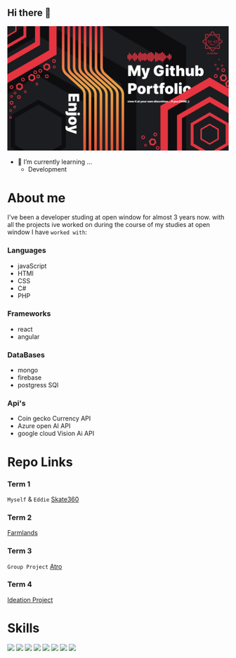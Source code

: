 ## Hi there 👋

<img src="ReadmeAssets\PortfolioImage.jpg">

- 🌱 I’m currently learning ...
    - Development

<!--
**Ungerer221/Ungerer221** is a ✨ _special_ ✨ repository because its `README.md` (this file) appears on your GitHub profile.

Here are some ideas to get you started:

- 🔭 I’m currently working on ...
- 🌱 I’m currently learning ...
- 👯 I’m looking to collaborate on ...
- 🤔 I’m looking for help with ...
- 💬 Ask me about ...
- 📫 How to reach me: ...
- 😄 Pronouns: ...
- ⚡ Fun fact: ...

- Color Pallete
-->
# About me 
I've been a developer studing at open window for almost 3 years now. with all the projects ive worked on during the course of my studies at open window I have `worked with`:

### Languages 
- javaScript
- HTMl
- CSS
- C#
- PHP

### Frameworks
- react
- angular

### DataBases
- mongo
- firebase
- postgress SQl

### Api's
- Coin gecko Currency API
- Azure open AI API 
- google cloud Vision Ai API

# Repo Links
### Term 1 
`Myself` & `Eddie`
[Skate360](https://github.com/eddiesosera/skate-360)
### Term 2
[Farmlands](https://github.com/Ungerer221/Term2-compition-app-V2-2024)
### Term 3
`Group Project`
[Atro](https://github.com/DieterR97/Astro)
### Term 4
[Ideation Project](https://github.com/Ungerer221/Ideation-Term4-Project)

# Skills 
![](https://img.shields.io/badge/Code-React-informational?style=flat&logo=react&logoColor=white&color=4AB197)
![](https://img.shields.io/badge/Code-Angular-informational?style=flat&logo=angular&logoColor=white&color=4AB197)
![](https://img.shields.io/badge/Code-JavaScript-informational?style=flat&logo=JavaScript&logoColor=white&color=4AB197)
![](https://img.shields.io/badge/Code-MongoDB-informational?style=flat&logo=MongoDB&logoColor=white&color=4AB197)
![](https://img.shields.io/badge/Code-MySQL-informational?style=flat&logo=MySQL&logoColor=white&color=4AB197)
![](https://img.shields.io/badge/Code-CSharp-informational?style=flat&logo=c-sharp&logoColor=white&color=4AB197)
![](https://img.shields.io/badge/Tools-Postman-informational?style=flat&logo=Postman&logoColor=white&color=4AB197)
![](https://img.shields.io/badge/Style-Sass-informational?style=flat&logo=Sass&logoColor=white&color=4AB197)
